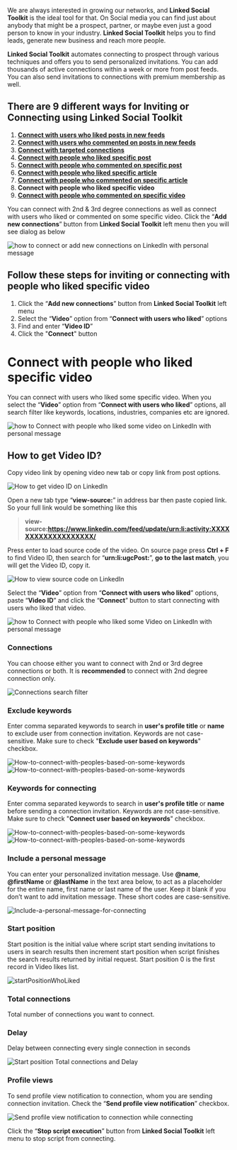 We are always interested in growing our networks, and **Linked Social Toolkit** is the ideal tool for that. On Social media you can find just about anybody that might be a prospect, partner, or maybe even just a good person to know in your industry. **Linked Social Toolkit** helps you to find leads, generate new business and reach more people.

**Linked Social Toolkit** automates connecting to prospect through various techniques and offers you to send personalized invitations. You can add thousands of active connections within a week or more from post feeds. You can also send invitations to connections with premium membership as well.

## There are 9 different ways for Inviting or Connecting using Linked Social Toolkit
1. [**Connect with users who liked posts in new feeds**](https://github.com/ZiaUrR3hman/LinkedSocialToolkit/wiki/How-to-connect-with-people-who-liked-posts-in-new-feeds)
2. [**Connect with users who commented on posts in new feeds**](https://github.com/ZiaUrR3hman/LinkedSocialToolkit/wiki/How-to-connect-with-people-who-commented-on-posts)
3. [**Connect with targeted connections**](https://github.com/ZiaUrR3hman/LinkedSocialToolkit/wiki/How-to-connect-with-targeted-connections)
4. [**Connect with people who liked specific post**](https://github.com/ZiaUrR3hman/LinkedSocialToolkit/wiki/How-to-connect-with-people-who-liked-specific-post)
5. [**Connect with people who commented on specific post**](https://github.com/ZiaUrR3hman/LinkedSocialToolkit/wiki/How-to-connect-with-people-who-commented-on-specific-post)
6. [**Connect with people who liked specific article**](https://github.com/ZiaUrR3hman/LinkedSocialToolkit/wiki/How-to-connect-with-people-who-liked-specific-article)
7. [**Connect with people who commented on specific article**](https://github.com/ZiaUrR3hman/LinkedSocialToolkit/wiki/How-to-connect-with-people-who-commented-on-specific-article)
8. **Connect with people who liked specific video**
9. [**Connect with people who commented on specific video**](https://github.com/ZiaUrR3hman/LinkedSocialToolkit/wiki/How-to-connect-with-people-who-commented-on-specific-video)

You can connect with 2nd & 3rd degree connections as well as connect with users who liked or commented on some specific video. Click the “**Add new connections**” button from **Linked Social Toolkit** left menu then you will see dialog as below

![how to connect or add new connections on LinkedIn with personal message](https://github.com/ZiaUrR3hman/LinkedSocialToolkit/raw/master/images/how-to-connect-add-new-connections-on-linkedin-with-personal-message.png)

## Follow these steps for inviting or connecting with people who liked specific video
1. Click the “**Add new connections**” button from **Linked Social Toolkit** left menu
2. Select the “**Video**” option from “**Connect with users who liked**” options 
3. Find and enter “**Video ID**”
4. Click the "**Connect**" button

# Connect with people who liked specific video
You can connect with users who liked some specific video. When you select the “**Video**” option from “**Connect with users who liked**” options, all search filter like keywords, locations, industries, companies etc are ignored.

![how to Connect with people who liked some video on LinkedIn with personal message](https://github.com/ZiaUrR3hman/LinkedSocialToolkit/raw/master/images/Connect-with-users-who-liked-on-some-video-on-linkedin.png)

## How to get Video ID?
Copy video link by opening video new tab or copy link from post options.

![How to get video ID on LinkedIn](https://github.com/ZiaUrR3hman/LinkedSocialToolkit/raw/master/images/How-to-get-Video-ID.png)

Open a new tab type “**view-source:**” in address bar then paste copied link. So your full link would be something like this

> **view-source:https://www.linkedin.com/feed/update/urn:li:activity:XXXXXXXXXXXXXXXXXXX/**

Press enter to load source code of the video. On source page press **Ctrl + F** to find Video ID, then search for “**urn:li:ugcPost:**”, **go to the last match**, you will get the Video ID, copy it.

![How to view source code on LinkedIn](https://github.com/ZiaUrR3hman/LinkedSocialToolkit/raw/master/images/view-source-video.png)

Select the “**Video**” option from “**Connect with users who liked**” options, paste “**Video ID**” and click the “**Connect**” button to start connecting with users who liked that video.

![how to Connect with people who liked some Video on LinkedIn with personal message](https://github.com/ZiaUrR3hman/LinkedSocialToolkit/raw/master/images/Connect-with-users-who-liked-on-some-video-on-linkedin.png)

### Connections
You can choose either you want to connect with 2nd or 3rd degree connections or both. It is **recommended** to connect with 2nd degree connection only.

![Connections search filter](https://github.com/ZiaUrR3hman/LinkedSocialToolkit/raw/master/images/Connections-search-filter.png)

### Exclude keywords
Enter comma separated keywords to search in **user's profile title** or **name** to exclude user from connection invitation. Keywords are not case-sensitive. Make sure to check "**Exclude user based on keywords**" checkbox.

![How-to-connect-with-peoples-based-on-some-keywords](https://github.com/ZiaUrR3hman/LinkedSocialToolkit/raw/master/images/exclude-keyword-in-profile-title-or-name.png)
![How-to-connect-with-peoples-based-on-some-keywords](https://github.com/ZiaUrR3hman/LinkedSocialToolkit/raw/master/images/exclude-keyword-in-profile-title-or-name-checkbox.png) 

### Keywords for connecting
Enter comma separated keywords to search in **user's profile title** or **name** before sending a connection invitation. Keywords are not case-sensitive. Make sure to check "**Connect user based on keywords**" checkbox.

![How-to-connect-with-peoples-based-on-some-keywords](https://github.com/ZiaUrR3hman/LinkedSocialToolkit/raw/master/images/How-to-connect-with-peoples-based-on-some-keywords-image029.png)
![How-to-connect-with-peoples-based-on-some-keywords](https://github.com/ZiaUrR3hman/LinkedSocialToolkit/raw/master/images/How-to-connect-with-peoples-based-on-some-keywords-image031.png) 

### Include a personal message
You can enter your personalized invitation message. Use **@name**, **@firstName** or **@lastName** in the text area below, to act as a placeholder for the entire name, first name or last name of the user. Keep it blank if you don’t want to add invitation message. These short codes are case-sensitive.

![Include-a-personal-message-for-connecting](https://github.com/ZiaUrR3hman/LinkedSocialToolkit/raw/master/images/Include-a-personal-message-for-connecting-image033.png)

### Start position
Start position is the initial value where script start sending invitations to users in search results then increment start position when script finishes the search results returned by initial request. Start position 0 is the first record in Video likes list.

![startPositionWhoLiked](https://github.com/ZiaUrR3hman/LinkedSocialToolkit/raw/master/images/startPositionWhoLiked.png)

### Total connections
Total number of connections you want to connect.

### Delay
Delay between connecting every single connection in seconds

![Start position Total connections and Delay](https://github.com/ZiaUrR3hman/LinkedSocialToolkit/raw/master/images/Start-position-Total-connections-and-Delay.png)


### Profile views
To send profile view notification to connection, whom you are sending connection invitation. Check the “**Send profile view notification**” checkbox.

![Send profile view notification to connection while connecting](https://github.com/ZiaUrR3hman/LinkedSocialToolkit/raw/master/images/send-profile-view.png)


Click the “**Stop script execution**” button from **Linked Social Toolkit** left menu to stop script from connecting.
